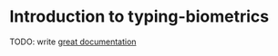 # Introduction to typing-biometrics

TODO: write [great documentation](http://jacobian.org/writing/what-to-write/)
